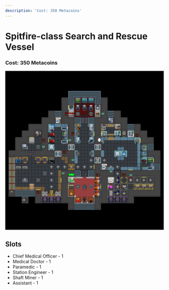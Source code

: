 ```yaml
---
description: 'Cost: 350 Metacoins'
---
```


# Spitfire-class Search and Rescue Vessel

### Cost:  350 Metacoins

![](<../.gitbook/assets/image (1).png>)

## Slots

* Chief Medical Officer - 1
* Medical Doctor - 1
* Paramedic - 1
* Station Engineer - 1
* Shaft Miner - 1
* Assistant - 1
